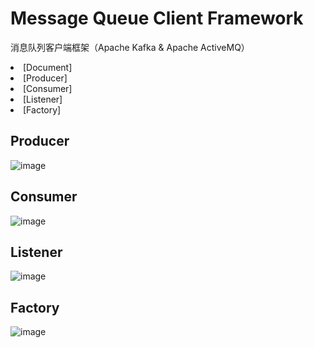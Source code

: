 Message Queue Client Framework
==============================

  消息队列客户端框架（Apache Kafka &amp; Apache ActiveMQ）
  <li>[Document]</li>
  <li>[Producer]</li>
  <li>[Consumer]</li>
  <li>[Listener]</li>
  <li>[Factory]</li>
  
## Producer

![image](https://github.com/DarkPhoenixs/messagequeue-framework/blob/master/uml/producer.jpg)

## Consumer

![image](https://github.com/DarkPhoenixs/messagequeue-framework/blob/master/uml/consumer.jpg)

## Listener

![image](https://github.com/DarkPhoenixs/messagequeue-framework/blob/master/uml/listener.jpg)

## Factory

![image](https://github.com/DarkPhoenixs/messagequeue-framework/blob/master/uml/factory.jpg)

